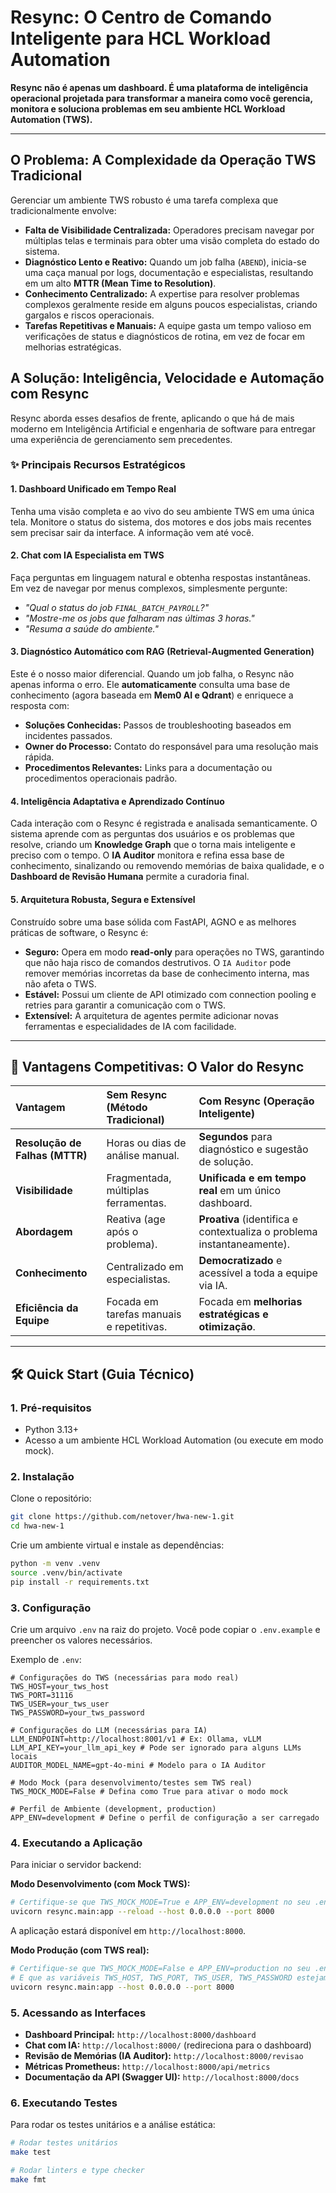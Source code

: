 # Resync: O Centro de Comando Inteligente para HCL Workload Automation

**Resync não é apenas um dashboard. É uma plataforma de inteligência operacional projetada para transformar a maneira como você gerencia, monitora e soluciona problemas em seu ambiente HCL Workload Automation (TWS).**

---

## O Problema: A Complexidade da Operação TWS Tradicional

Gerenciar um ambiente TWS robusto é uma tarefa complexa que tradicionalmente envolve:

-   **Falta de Visibilidade Centralizada:** Operadores precisam navegar por múltiplas telas e terminais para obter uma visão completa do estado do sistema.
-   **Diagnóstico Lento e Reativo:** Quando um job falha (`ABEND`), inicia-se uma caça manual por logs, documentação e especialistas, resultando em um alto **MTTR (Mean Time to Resolution)**.
-   **Conhecimento Centralizado:** A expertise para resolver problemas complexos geralmente reside em alguns poucos especialistas, criando gargalos e riscos operacionais.
-   **Tarefas Repetitivas e Manuais:** A equipe gasta um tempo valioso em verificações de status e diagnósticos de rotina, em vez de focar em melhorias estratégicas.

## A Solução: Inteligência, Velocidade e Automação com Resync

Resync aborda esses desafios de frente, aplicando o que há de mais moderno em Inteligência Artificial e engenharia de software para entregar uma experiência de gerenciamento sem precedentes.

### ✨ Principais Recursos Estratégicos

#### 1. **Dashboard Unificado em Tempo Real**
Tenha uma visão completa e ao vivo do seu ambiente TWS em uma única tela. Monitore o status do sistema, dos motores e dos jobs mais recentes sem precisar sair da interface. A informação vem até você.

#### 2. **Chat com IA Especialista em TWS**
Faça perguntas em linguagem natural e obtenha respostas instantâneas. Em vez de navegar por menus complexos, simplesmente pergunte:
-   *"Qual o status do job `FINAL_BATCH_PAYROLL`?"*
-   *"Mostre-me os jobs que falharam nas últimas 3 horas."*
-   *"Resuma a saúde do ambiente."*

#### 3. **Diagnóstico Automático com RAG (Retrieval-Augmented Generation)**
Este é o nosso maior diferencial. Quando um job falha, o Resync não apenas informa o erro. Ele **automaticamente** consulta uma base de conhecimento (agora baseada em **Mem0 AI e Qdrant**) e enriquece a resposta com:
-   **Soluções Conhecidas:** Passos de troubleshooting baseados em incidentes passados.
-   **Owner do Processo:** Contato do responsável para uma resolução mais rápida.
-   **Procedimentos Relevantes:** Links para a documentação ou procedimentos operacionais padrão.

#### 4. **Inteligência Adaptativa e Aprendizado Contínuo**
Cada interação com o Resync é registrada e analisada semanticamente. O sistema aprende com as perguntas dos usuários e os problemas que resolve, criando um **Knowledge Graph** que o torna mais inteligente e preciso com o tempo. O **IA Auditor** monitora e refina essa base de conhecimento, sinalizando ou removendo memórias de baixa qualidade, e o **Dashboard de Revisão Humana** permite a curadoria final.

#### 5. **Arquitetura Robusta, Segura e Extensível**
Construído sobre uma base sólida com FastAPI, AGNO e as melhores práticas de software, o Resync é:
-   **Seguro:** Opera em modo **read-only** para operações no TWS, garantindo que não haja risco de comandos destrutivos. O `IA Auditor` pode remover memórias incorretas da base de conhecimento interna, mas não afeta o TWS.
-   **Estável:** Possui um cliente de API otimizado com connection pooling e retries para garantir a comunicação com o TWS.
-   **Extensível:** A arquitetura de agentes permite adicionar novas ferramentas e especialidades de IA com facilidade.

---

## 🚀 Vantagens Competitivas: O Valor do Resync

| Vantagem | Sem Resync (Método Tradicional) | Com Resync (Operação Inteligente) |
| :--- | :--- | :--- |
| **Resolução de Falhas (MTTR)** | Horas ou dias de análise manual. | **Segundos** para diagnóstico e sugestão de solução. |
| **Visibilidade** | Fragmentada, múltiplas ferramentas. | **Unificada e em tempo real** em um único dashboard. |
| **Abordagem** | Reativa (age após o problema). | **Proativa** (identifica e contextualiza o problema instantaneamente).|
| **Conhecimento** | Centralizado em especialistas. | **Democratizado** e acessível a toda a equipe via IA. |
| **Eficiência da Equipe** | Focada em tarefas manuais e repetitivas. | Focada em **melhorias estratégicas e otimização**. |

---

## 🛠 Quick Start (Guia Técnico)

### 1. Pré-requisitos
- Python 3.13+
- Acesso a um ambiente HCL Workload Automation (ou execute em modo mock).

### 2. Instalação
Clone o repositório:
```bash
git clone https://github.com/netover/hwa-new-1.git
cd hwa-new-1
```

Crie um ambiente virtual e instale as dependências:
```bash
python -m venv .venv
source .venv/bin/activate
pip install -r requirements.txt
```

### 3. Configuração
Crie um arquivo `.env` na raiz do projeto. Você pode copiar o `.env.example` e preencher os valores necessários.

Exemplo de `.env`:
```
# Configurações do TWS (necessárias para modo real)
TWS_HOST=your_tws_host
TWS_PORT=31116
TWS_USER=your_tws_user
TWS_PASSWORD=your_tws_password

# Configurações do LLM (necessárias para IA)
LLM_ENDPOINT=http://localhost:8001/v1 # Ex: Ollama, vLLM
LLM_API_KEY=your_llm_api_key # Pode ser ignorado para alguns LLMs locais
AUDITOR_MODEL_NAME=gpt-4o-mini # Modelo para o IA Auditor

# Modo Mock (para desenvolvimento/testes sem TWS real)
TWS_MOCK_MODE=False # Defina como True para ativar o modo mock

# Perfil de Ambiente (development, production)
APP_ENV=development # Define o perfil de configuração a ser carregado
```

### 4. Executando a Aplicação
Para iniciar o servidor backend:

**Modo Desenvolvimento (com Mock TWS):**
```bash
# Certifique-se que TWS_MOCK_MODE=True e APP_ENV=development no seu .env
uvicorn resync.main:app --reload --host 0.0.0.0 --port 8000
```
A aplicação estará disponível em `http://localhost:8000`.

**Modo Produção (com TWS real):**
```bash
# Certifique-se que TWS_MOCK_MODE=False e APP_ENV=production no seu .env
# E que as variáveis TWS_HOST, TWS_PORT, TWS_USER, TWS_PASSWORD estejam configuradas
uvicorn resync.main:app --host 0.0.0.0 --port 8000
```

### 5. Acessando as Interfaces
*   **Dashboard Principal:** `http://localhost:8000/dashboard`
*   **Chat com IA:** `http://localhost:8000/` (redireciona para o dashboard)
*   **Revisão de Memórias (IA Auditor):** `http://localhost:8000/revisao`
*   **Métricas Prometheus:** `http://localhost:8000/api/metrics`
*   **Documentação da API (Swagger UI):** `http://localhost:8000/docs`

### 6. Executando Testes
Para rodar os testes unitários e a análise estática:
```bash
# Rodar testes unitários
make test

# Rodar linters e type checker
make fmt
```